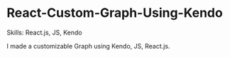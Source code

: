 # React-Custom-Graph-Using-Kendo
Skills: React.js, JS, Kendo

I made a customizable Graph using Kendo, JS, React.js.
